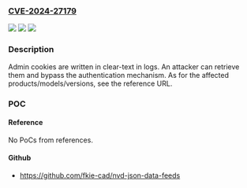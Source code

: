 ### [CVE-2024-27179](https://cve.mitre.org/cgi-bin/cvename.cgi?name=CVE-2024-27179)
![](https://img.shields.io/static/v1?label=Product&message=Toshiba%20Tec%20e-Studio%20multi-function%20peripheral%20(MFP)&color=blue)
![](https://img.shields.io/static/v1?label=Version&message=%3D%20see%20the%20reference%20URL%20&color=brighgreen)
![](https://img.shields.io/static/v1?label=Vulnerability&message=CWE-1295%20Debug%20Messages%20Revealing%20Unnecessary%20Information&color=brighgreen)

### Description

Admin cookies are written in clear-text in logs. An attacker can retrieve them and bypass the authentication mechanism. As for the affected products/models/versions, see the reference URL.

### POC

#### Reference
No PoCs from references.

#### Github
- https://github.com/fkie-cad/nvd-json-data-feeds

